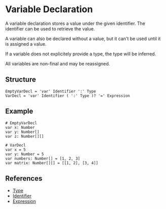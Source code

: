 # Variable Declaration

A variable declaration stores a value under the given identifier. The identifier can be used to retrieve the value.

A variable can also be declared without a value, but it can't be used until it is assigned a value.

If a variable does not explicitely provide a type, the type will be inferred.

All variables are non-final and may be reassigned.

## Structure

```grammar
EmptyVarDecl = 'var' Identifier ':' Type
VarDecl = 'var' Identifier ( ':' Type )? '=' Expression
```

## Example

```syntek
# EmptyVarDecl
var x: Number
var y: Number[]
var z: Number[][]

# VarDecl
var x = 5
var y: Number = 5
var numbers: Number[] = [1, 2, 3]
var matrix: Number[][] = [[1, 2], [3, 4]]
```

## References

- [Type](/spec/grammar/syntactic/#type)
- [Identifier](/spec/grammar/lexical.html#identifiers)
- [Expression](/spec/grammar/syntactic/expressions/)
